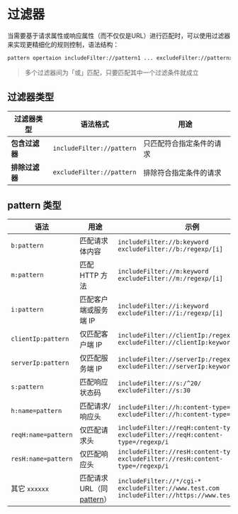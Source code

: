 # 过滤器

当需要基于请求属性或响应属性（而不仅仅是URL）进行匹配时，可以使用过滤器来实现更精细化的规则控制，语法结构：

``` txt
pattern opertaion includeFilter://pattern1 ... excludeFilter://patternx ...
```
> 多个过滤器间为「或」匹配，只要匹配其中一个过滤条件就成立

## 过滤器类型

| 过滤器类型     | 语法格式                  | 用途                     |
| -------------- | ------------------------- | ------------------------ |
| **包含过滤器** | `includeFilter://pattern` | 只匹配符合指定条件的请求 |
| **排除过滤器** | `excludeFilter://pattern` | 排除符合指定条件的请求   |

## pattern 类型



| 语法                | 用途                  | 示例                          |
| ------------------- | --------------------- | ----------------------------- |
| `b:pattern`         | 匹配请求体内容        | `includeFilter://b:keyword` `excludeFilter://b:/regexp/[i]` |
| `m:pattern`         | 匹配 HTTP 方法        | `includeFilter://m:keyword` `excludeFilter://m:/regexp/[i]` |
| `i:pattern`        | 匹配客户端或服务端 IP | `includeFilter://i:keyword` `excludeFilter://i:/regexp/[i]` |
| `clientIp:pattern`  | 仅匹配客户端 IP       | `includeFilter://clientIp:/regexp/[i]`  `excludeFilter://clientIp:keyword` |
| `serverIp:pattern`  | 仅匹配服务端 IP       | `includeFilter://serverIp:/regexp/[i]`  `excludeFilter://serverIp:keyword` |
| `s:pattern`         | 匹配响应状态码        | `includeFilter://s:/^20/`  `excludeFilter://s:30` |
| `h:name=pattern`    | 匹配请求/响应头       | `includeFilter://h:content-type=json`  `excludeFilter://h:content-type=/regexp/i` |
| `reqH:name=pattern` | 仅匹配请求头          | `includeFilter://reqH:content-type=json`  `excludeFilter://reqH:content-type=/regexp/i` |
| `resH:name=pattern` | 仅匹配响应头          | `includeFilter://resH:content-type=json`  `excludeFilter://resH:content-type=/regexp/i` |
|  其它 `xxxxxx`     | 匹配请求 URL（同 [pattern](./pattern)） | `includeFilter://*/cgi-*` `excludeFilter://www.test.com` `includeFilter://https://www.test.com/path` |



